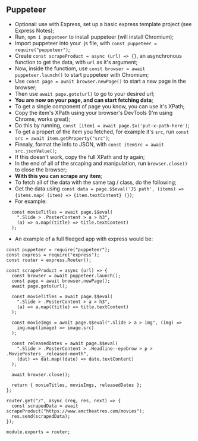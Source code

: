 ## Puppeteer

- Optional: use with Express, set up a basic express template project (see Express Notes);
- Run, `npm i puppeteer` to install puppeteer (will install Chromium);
- Import puppeteer into your .js file, with `const puppeteer = require("puppeteer")`;
- Create `const scrapeProduct = async (url) => {}`, an asynchronous function to get the data, with `url` as it's argument;
- Now, inside the functiom, use `const browser = await puppeteer.launch()` to start puppeteer with Chromium;
- Use `const page = await browser.newPage()` to start a new page in the browser;
- Then use `await page.goto(url)` to go to your desired url;
- **You are now on your page, and can start fetching data**;
- To get a single component of page you know, you can use it's XPath;
- Copy the item's XPath using your browser's DevTools (I'm using Chrome, works great);
- Do this by running, `const [item] = await page.$x('put-x-path-here')`;
- To get a propert of the item you fetched, for example it's `src`, run `const src = await item.getProperty("src")`;
- Finnaly, format the info to JSON, with `const itemSrc = await src.jsonValue()`;
- If this doesn't work, copy the full XPath and ty again;
- In the end of all of the srcaping and manipulation, run `browser.close()` to close the browser;
- **With this you can scrape any item**;
- To fetch all of the data with the same tag / class, do the following;
- Get the data using `const data = page.$$eval('JS path', (items) => {items.map( (item) => {item.textContent} )})`;
- For example:

```
  const movieTitles = await page.$$eval(
    ".Slide > .PosterContent > a > h3",
    (a) => a.map((title) => title.textContent)
  );
```

- An example of a full fledged app with express would be:

```
const puppeteer = require("puppeteer");
const express = require("express");
const router = express.Router();

const scrapeProduct = async (url) => {
  const browser = await puppeteer.launch();
  const page = await browser.newPage();
  await page.goto(url);

  const movieTitles = await page.$$eval(
    ".Slide > .PosterContent > a > h3",
    (a) => a.map((title) => title.textContent)
  );

  const movieImgs = await page.$$eval(".Slide > a > img", (img) =>
    img.map((image) => image.src)
  );

  const releasedDates = await page.$$eval(
    ".Slide > .PosterContent > .Headline--eyebrow > p > .MoviePosters__released-month",
    (dat) => dat.map((date) => date.textContent)
  );

  await browser.close();

  return { movieTitles, movieImgs, releasedDates };
};

router.get("/", async (req, res, next) => {
  const scrapedData = await scrapeProduct("https://www.amctheatres.com/movies");
  res.send(scrapedData);
});

module.exports = router;


```
